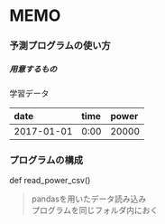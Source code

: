 # MEMO
### 予測プログラムの使い方

##### 用意するもの
学習データ

|date|time|power|
|:--|:--|:--|
|2017-01-01|0:00|20000|


### プログラムの構成
def read_power_csv()
> pandasを用いたデータ読み込み  
> プログラムを同じフォルダ内におく
